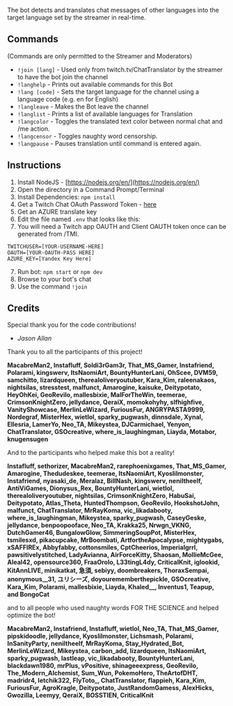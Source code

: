 
The bot detects and translates chat messages of other languages into the target language set by the streamer in real-time.


## Commands ##
(Commands are only permitted to the Streamer and Moderators)

* `!join [lang]` - Used only from twitch.tv/ChatTranslator by the streamer to have the bot join the channel
* `!langhelp` - Prints out available commands for this Bot
* `!lang [code]` - Sets the target language for the channel using a language code (e.g. en for English)
* `!langleave` - Makes the Bot leave the channel
* `!langlist` - Prints a list of available languages for Translation
* `!langcolor` - Toggles the translated text color between normal chat and /me action.
* `!langcensor` - Toggles naughty word censorship.
* `!langpause` - Pauses translation until command is entered again.

## Instructions ##

1. Install NodeJS - [https://nodejs.org/en/](https://nodejs.org/en/)
2. Open the directory in a Command Prompt/Terminal
3. Install Dependencies: `npm install`
4. Get a Twitch Chat OAuth Password Token - [here](http://twitchapps.com/tmi/)
5. Get an AZURE translate key
6. Edit the file named `.env` that looks like this:
7. You will need a Twitch app OAUTH and Client OAUTH token once can be generated from /TMI.
```env
TWITCHUSER=[YOUR-USERNAME-HERE]
OAUTH=[YOUR-OAUTH-PASS HERE]
AZURE_KEY=[Yandex Key Here]
```
7. Run bot: `npm start` or `npm dev`
8. Browse to your bot's chat
9. Use the command `!join`

## Credits ##

Special thank you for the code contributions!

- *Jason Allan*

Thank you to all the participants of this project!

**MacabreMan2, Instafluff, Soldi3rGam3r, That_MS_Gamer, Instafriend, Polarami, kingswerv, ItsNaomiArt, BountyHunterLani, OhScee, DVM59, samchitto, lizardqueen, therealoliveryoutuber, Kara_Kim, raleenakaos, nightsilas, stresstest, malfunct, Amarogine, kaisuke, Deitypotato, HeyOhKei, GeoRevilo, mallesbixie, MalForTheWin, teemerae, CrimsonKnightZero, jellydance, QeraiX, momokohyhy, slfhighfive, VanityShowcase, MerlinLeWizard, FuriousFur, ANGRYPASTA9999, Nordegraf, MisterHex, wietlol, sparky_pugwash, dinnsdale, Xynal, Ellesria, LamerYo, Neo_TA, Mikeystea, DJCarmichael, Yenyon, ChatTranslator, GSOcreative, where_is_laughingman, Liayda, Motabor, knugensugen**

And to the participants who helped make this bot a reality!

**Instafluff, sethorizer, MacabreMan2, rarephoenixgames, That_MS_Gamer, Amarogine, Thedudeskee, teemerae, ItsNaomiArt, Kyoslilmonster, Instafriend, nyasaki_de, Meralaz, BillNash, kingswerv, neniltheelf, AntiViGames, Dionysus_Rex, BountyHunterLani, wietlol, therealoliveryoutuber, nightsilas, CrimsonKnightZero, HabuSai, Deitypotato, Atlas_Theta, HuntedThompson, GeoRevilo, HookshotJohn, malfunct, ChatTranslator, MrRayKoma, vic_likadabooty, where_is_laughingman, Mikeystea, sparky_pugwash, CaseyGeske, jellydance, benpoopooface, Neo_TA, Krakka25, Nrwgn_VKNG, DutchGamer46, BungalowGlow, SimmeringSoupPot, MisterHex, tsmilesxd, pikacupcake, MrBoombati, ArtfortheApocalypse, mightygabs, xSAFFIREx, Abbyfabby, cottonsmiles, CptCheerios, Imperialgrrl, pawsitivelystitched, LadyAvianna, AirForceKitty, Shaosan, MollieMcGee, Aleal42, opensource360, FraaOrolo, L33tingL4dy, CriticalKnit, iglookid, KitAnnLIVE, minikatkat, 急須, sebiyy, doombreakers, ThoraxSempai, anonymous__31, ユリシーズ, doyourememberthepickle, GSOcreative, Kara_Kim, Polarami, mallesbixie, Liayda, Khaled__, Inventus1, Teapup, and BongoCat**

and to all people who used naughty words FOR THE SCIENCE and helped optimize the bot!

**MacabreMan2, Instafriend, Instafluff, wietlol, Neo_TA, That_MS_Gamer, pipskidoodle, jellydance, Kyoslilmonster, Lichsmash, Polarami, InSanityParty, neniltheelf, MrRayKoma, Stay_Hydrated_Bot, MerlinLeWizard, Mikeystea, carbon_add, lizardqueen, ItsNaomiArt, sparky_pugwash, lastleap, vic_likadabooty, BountyHunterLani, blackdawn1980, mrPlus, vPositive, shinageeexpress, GeoRevilo, The_Modern_Alchemist, Sum_Wun, PokemoHero, TheArtofDHT, madridr4, letchik322, FlyToto_, ChatTranslator, flappieh, Kara_Kim, FuriousFur, AgroKragle, Deitypotato, JustRandomGamess, AlexHicks, Gwozilla, Leemyy, QeraiX, BOSSTIEN, CriticalKnit**
